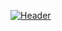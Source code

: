 [![Header](https://github.com/keregan/keregan/blob/master/header/header.png)](https://www.shpavda.com/)
